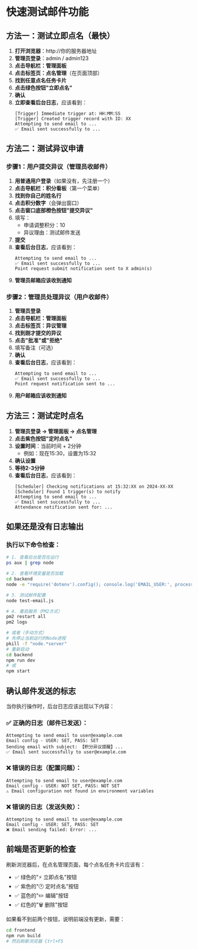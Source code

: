 # 快速测试邮件功能

## 方法一：测试立即点名（最快）

1. **打开浏览器**：http://你的服务器地址
2. **管理员登录**：admin / admin123
3. **点击导航栏：管理面板**
4. **点击标签页：点名管理**（在页面顶部）
5. **找到任意点名任务卡片**
6. **点击绿色按钮"立即点名"**
7. **确认**
8. **立即查看后台日志**，应该看到：
   ```
   [Trigger] Immediate trigger at: HH:MM:SS
   [Trigger] Created trigger record with ID: XX
   Attempting to send email to ...
   ✅ Email sent successfully to ...
   ```

## 方法二：测试异议申请

### 步骤1：用户提交异议（管理员收邮件）

1. **用普通用户登录**（如果没有，先注册一个）
2. **点击导航栏：积分看板**（第一个菜单）
3. **找到你自己的姓名行**
4. **点击积分数字**（会弹出窗口）
5. **点击窗口底部橙色按钮"提交异议"**
6. 填写：
   - 申请调整积分：10
   - 异议理由：测试邮件发送
7. **提交**
8. **查看后台日志**，应该看到：
   ```
   Attempting to send email to ...
   ✅ Email sent successfully to ...
   Point request submit notification sent to X admin(s)
   ```
9. **管理员邮箱应该收到通知**

### 步骤2：管理员处理异议（用户收邮件）

1. **管理员登录**
2. **点击导航栏：管理面板**
3. **点击标签页：异议管理**
4. **找到刚才提交的异议**
5. **点击"批准"或"拒绝"**
6. 填写备注（可选）
7. **确认**
8. **查看后台日志**，应该看到：
   ```
   Attempting to send email to ...
   ✅ Email sent successfully to ...
   Point request notification sent to ...
   ```
9. **用户邮箱应该收到通知**

## 方法三：测试定时点名

1. **管理员登录 → 管理面板 → 点名管理**
2. **点击紫色按钮"定时点名"**
3. **设置时间**：当前时间 + 2分钟
   - 例如：现在15:30，设置为15:32
4. **确认设置**
5. **等待2-3分钟**
6. **查看后台日志**，应该看到：
   ```
   [Scheduler] Checking notifications at 15:32:XX on 2024-XX-XX
   [Scheduler] Found 1 trigger(s) to notify
   Attempting to send email to ...
   ✅ Email sent successfully to ...
   Attendance notification sent for: ...
   ```

## 如果还是没有日志输出

### 执行以下命令检查：

```bash
# 1. 查看后台是否在运行
ps aux | grep node

# 2. 查看环境变量是否加载
cd backend
node -e "require('dotenv').config(); console.log('EMAIL_USER:', process.env.EMAIL_USER); console.log('EMAIL_PASS:', process.env.EMAIL_PASS ? '已设置' : '未设置');"

# 3. 测试邮件配置
node test-email.js

# 4. 重启服务（PM2方式）
pm2 restart all
pm2 logs

# 或者（手动方式）
# 先停止当前运行的Node进程
pkill -f "node.*server"
# 重新启动
cd backend
npm run dev
# 或
npm start
```

## 确认邮件发送的标志

当你执行操作时，后台日志应该出现以下内容：

### ✅ 正确的日志（邮件已发送）：
```
Attempting to send email to user@example.com
Email config - USER: SET, PASS: SET
Sending email with subject: 【积分异议提醒】...
✅ Email sent successfully to user@example.com
```

### ❌ 错误的日志（配置问题）：
```
Attempting to send email to user@example.com
Email config - USER: NOT SET, PASS: NOT SET
⚠️ Email configuration not found in environment variables
```

### ❌ 错误的日志（发送失败）：
```
Attempting to send email to user@example.com
Email config - USER: SET, PASS: SET
❌ Email sending failed: Error: ...
```

## 前端是否更新的检查

刷新浏览器后，在点名管理页面，每个点名任务卡片应该有：

- ✅ 绿色的"⚡ 立即点名"按钮
- ✅ 紫色的"🕐 定时点名"按钮
- ✅ 蓝色的"✏️ 编辑"按钮
- ✅ 红色的"🗑️ 删除"按钮

如果看不到前两个按钮，说明前端没有更新，需要：
```bash
cd frontend
npm run build
# 然后刷新浏览器 Ctrl+F5
```

